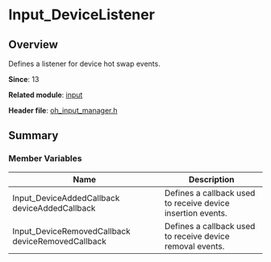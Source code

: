 # Input_DeviceListener

## Overview

Defines a listener for device hot swap events.

**Since**: 13

**Related module**: [input](capi-input.md)

**Header file**: [oh_input_manager.h](capi-oh-input-manager-h.md)

## Summary

### Member Variables

| Name| Description|
| -- | -- |
| Input_DeviceAddedCallback deviceAddedCallback | Defines a callback used to receive device insertion events.|
| Input_DeviceRemovedCallback deviceRemovedCallback | Defines a callback used to receive device removal events.|
